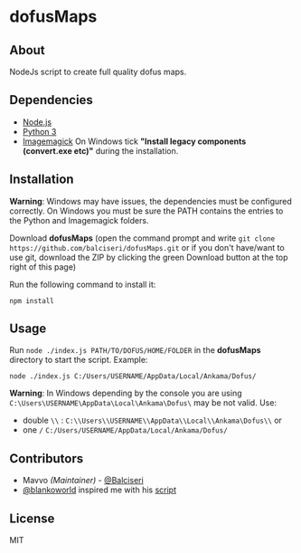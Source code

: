 # dofusMaps

## About

NodeJs script to create full quality dofus maps.

## Dependencies
- [Node.js](https://nodejs.org/en)
- [Python 3](https://www.python.org/downloads)
- [Imagemagick](http://www.imagemagick.org/script/download.php)
  On Windows tick **"Install legacy components (convert.exe etc)"** during the installation.

## Installation
**Warning**: Windows may have issues, the dependencies must be configured correctly.
On Windows you must be sure the PATH contains the entries to the Python and Imagemagick folders.

Download **dofusMaps** (open the command prompt and write `git clone https://github.com/balciseri/dofusMaps.git` or if you don't have/want to use git, download the ZIP by clicking the green Download button at the top right of this page)

Run the following command to install it:
```console
npm install
```

## Usage
Run `node ./index.js PATH/TO/DOFUS/HOME/FOLDER` in the **dofusMaps** directory to start the script.
Example:
```console
node ./index.js C:/Users/USERNAME/AppData/Local/Ankama/Dofus/
```
**Warning**: In Windows depending by the console you are using `C:\Users\USERNAME\AppData\Local\Ankama\Dofus\` may be not valid.
Use: 
- double `\\` : `C:\\Users\\USERNAME\\AppData\\Local\\Ankama\Dofus\\` 
or 
- one `/` `C:/Users/USERNAME/AppData/Local/Ankama/Dofus/`

## Contributors

- Mavvo  *(Maintainer)* - [@Balciseri](https://github.com/balciseri)
- [@blankoworld](https://github.com/blankoworld) inspired me with his [script](https://gist.githubusercontent.com/blankoworld/78b588fc6d9f58c9fd93b4ec7424cbfa/raw/1faa691036eddf8e50ead628bcd3186485b8fa23/generate_map.sh)
## License
MIT